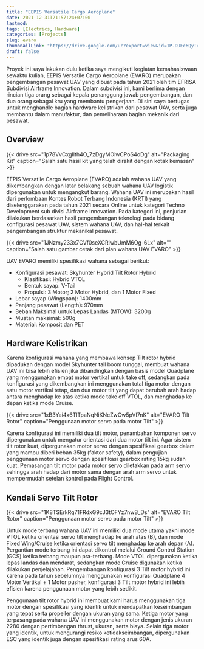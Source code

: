 ```yaml
---
title: "EEPIS Versatile Cargo Aeroplane"
date: 2021-12-31T21:57:24+07:00
lastmod:
tags: [Electrics, Hardware]
categories: [Projects]
slug: evaro
thumbnailLink: "https://drive.google.com/uc?export=view&id=1P-DUEc6QyT4zjn734WHlQbyj8-NFKdlK"
draft: false
---
```


Proyek ini saya lakukan dulu ketika saya mengikuti kegiatan kemahasiswaan sewaktu kuliah, EEPIS Versatile Cargo Aeroplane (EVARO) merupakan pengembangan pesawat UAV yang dibuat pada tahun 2021 oleh tim EFRISA Subdivisi Airframe Innovation. Dalam subdivisi ini, kami berlima dengan rincian tiga orang sebagai kepala penanggung jawab pengembangan, dan dua orang sebagai kru yang membantu pengerjaan. Di sini saya bertugas untuk menghandle bagian hardware kelistrikan dari pesawat UAV, serta juga membantu dalam manufaktur, dan pemeliharaan bagian mekanik dari pesawat.

## Overview

{{< drive
    src="1p78VvCxgIlth4O_7zDgyMOiwCPoS4oDg"
    alt="Packaging Kit"
    caption="Salah satu hasil kit yang telah dirakit dengan kotak kemasan"
    >}}

EEPIS Versatile Cargo Aeroplane (EVARO) adalah wahana UAV yang dikembangkan dengan latar belakang sebuah wahana UAV logistik dipergunakan untuk mengangkut barang. Wahana UAV ini merupakan hasil dari perlombaan Kontes Robot Terbang Indonesia (KRTI) yang diselenggarakan pada tahun 2021 secara Online untuk kategori Techno Development sub divisi Airframe Innovation. Pada kategori ini, penjurian dilakukan berdasarkan hasil pengembangan teknologi pada bidang konfigurasi pesawat UAV, sistem wahana UAV, dan hal-hal terkait pengembangan struktur mekanikal pesawat.

{{< drive
    src="1JNzmy233x7CVf0seXCRiwbUmM6Og-6Lx"
    alt=""
    caption="Salah satu gambar cetak dari plan wahana UAV EVARO"
    >}}

UAV EVARO memiliki spesifikasi wahana sebagai berikut:
+ Konfigurasi pesawat: Skyhunter Hybrid Tilt Rotor Hybrid
  + Klasifikasi: Hybrid VTOL
  + Bentuk sayap: V-Tail
  + Propulsi: 3 Motor; 2 Motor Hybrid, dan 1 Motor Fixed
+ Lebar sayap (Wingspan): 1400mm
+ Panjang pesawat (Length): 970mm
+ Beban Maksimal untuk Lepas Landas (MTOW): 3200g
+ Muatan maksimal: 500g
+ Material: Komposit dan PET

## Hardware Kelistrikan

Karena konfigurasi wahana yang membawa konsep Tilt rotor hybrid dipadukan dengan model Skyhunter tail boom tunggal, membuat wahana UAV ini bisa lebih efisien jika dibandingkan dengan basis model Quadplane yang menggunakan empat motor vertikal untuk take off, sedangkan pada konfigurasi yang dikembangkan ini menggunakan total tiga motor dengan satu motor vertikal tetap, dan dua motor tilt yang dapat berubah arah hadap antara menghadap ke atas ketika mode take off VTOL, dan menghadap ke depan ketika mode Cruise.

{{< drive
    src="1xB3Yai4x6TlTpaNqNiKNcZwCw5pVI7nK"
    alt="EVARO Tilt Rotor"
    caption="Penggunaan motor servo pada motor Tilt"
    >}}

Karena konfigurasi ini memiliki dua tilt motor, penambahan komponen servo dipergunakan untuk mengatur orientasi dari dua motor tilt ini. Agar sistem tilt rotor kuat, dipergunakan motor servo dengan spesifikasi gearbox dalam yang mampu diberi beban 35kg (faktor safety), dalam pengujian penggunaan motor servo dengan spesifikasi gearbox rating 15kg sudah kuat. Pemasangan tilt motor pada motor servo diletakkan pada arm servo sehingga arah hadap dari motor sama dengan arah arm servo untuk mempermudah setelan kontrol pada Flight Control.

## Kendali Servo Tilt Rotor

{{< drive
    src="1K8TSErkRq71FRdxG9cJ3tOFYz7nwB_Ds"
    alt="EVARO Tilt Rotor"
    caption="Penggunaan motor servo pada motor Tilt"
    >}}

Untuk mode terbang wahana UAV ini memiliki dua mode utama yakni mode VTOL ketika orientasi servo tilt menghadap ke arah atas (B), dan mode Fixed Wing/Cruise ketika orientasi servo tilt menghadap ke arah depan (A). Pergantian mode terbang ini dapat dikontrol melalui Ground Control Station (GCS) ketika terbang maupun pra-terbang. Mode VTOL dipergunakan ketika lepas landas dan mendarat, sedangkan mode Cruise digunakan ketika dilakukan penjelajahan. Pengembangan konfigurasi 3 Tilt motor hybrid ini karena pada tahun sebelumnya menggunakan konfigurasi Quadplane 4 Motor Vertikal + 1 Motor pusher, konfigurasi 3 Tilt motor hybrid ini lebih efisien karena penggunaan motor yang lebih sedikit.

Penggunaan tilt rotor hybrid ini membuat kami harus menggunakan tiga motor dengan spesifikasi yang identik untuk mendapatkan keseimbangan yang tepat serta propeller dengan ukuran yang sama. Ketiga motor yang terpasang pada wahana UAV ini menggunakan motor dengan jenis ukuran 2280 dengan pertimbangan thrust, ukuran, serta biaya. Selain tiga motor yang identik, untuk mengurangi resiko ketidakseimbangan, dipergunakan ESC yang identik juga dengan spesifikasi rating arus 60A.